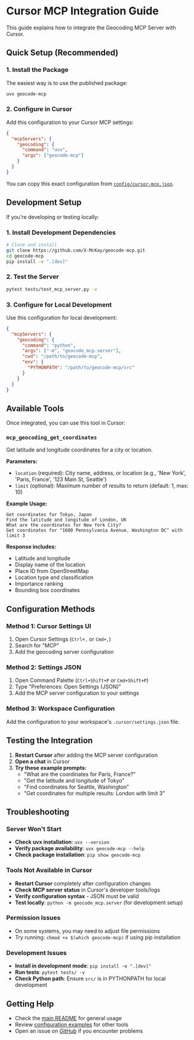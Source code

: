 # Cursor MCP Integration Guide

This guide explains how to integrate the Geocoding MCP Server with Cursor.

## Quick Setup (Recommended)

### 1. Install the Package
The easiest way is to use the published package:

```bash
uvx geocode-mcp
```

### 2. Configure in Cursor

Add this configuration to your Cursor MCP settings:

```json
{
  "mcpServers": {
    "geocoding": {
      "command": "uvx",
      "args": ["geocode-mcp"]
    }
  }
}
```

You can copy this exact configuration from [`config/cursor-mcp.json`](../config/cursor-mcp.json).

## Development Setup

If you're developing or testing locally:

### 1. Install Development Dependencies
```bash
# Clone and install
git clone https://github.com/X-McKay/geocode-mcp.git
cd geocode-mcp
pip install -e ".[dev]"
```

### 2. Test the Server
```bash
pytest tests/test_mcp_server.py -v
```

### 3. Configure for Local Development

Use this configuration for local development:

```json
{
  "mcpServers": {
    "geocoding": {
      "command": "python",
      "args": ["-m", "geocode_mcp.server"],
      "cwd": "/path/to/geocode-mcp",
      "env": {
        "PYTHONPATH": "/path/to/geocode-mcp/src"
      }
    }
  }
}
```

## Available Tools

Once integrated, you can use this tool in Cursor:

### `mcp_geocoding_get_coordinates`
Get latitude and longitude coordinates for a city or location.

**Parameters:**
- `location` (required): City name, address, or location (e.g., 'New York', 'Paris, France', '123 Main St, Seattle')
- `limit` (optional): Maximum number of results to return (default: 1, max: 10)

**Example Usage:**
```
Get coordinates for Tokyo, Japan
Find the latitude and longitude of London, UK
What are the coordinates for New York City?
Get coordinates for "1600 Pennsylvania Avenue, Washington DC" with limit 3
```

**Response includes:**
- Latitude and longitude
- Display name of the location
- Place ID from OpenStreetMap
- Location type and classification
- Importance ranking
- Bounding box coordinates

## Configuration Methods

### Method 1: Cursor Settings UI
1. Open Cursor Settings (`Ctrl+,` or `Cmd+,`)
2. Search for "MCP" 
3. Add the geocoding server configuration

### Method 2: Settings JSON
1. Open Command Palette (`Ctrl+Shift+P` or `Cmd+Shift+P`)
2. Type "Preferences: Open Settings (JSON)"
3. Add the MCP server configuration to your settings

### Method 3: Workspace Configuration
Add the configuration to your workspace's `.cursor/settings.json` file.

## Testing the Integration

1. **Restart Cursor** after adding the MCP server configuration
2. **Open a chat** in Cursor  
3. **Try these example prompts:**
   - "What are the coordinates for Paris, France?"
   - "Get the latitude and longitude of Tokyo"
   - "Find coordinates for Seattle, Washington"
   - "Get coordinates for multiple results: London with limit 3"

## Troubleshooting

### Server Won't Start
- **Check uvx installation**: `uvx --version`
- **Verify package availability**: `uvx geocode-mcp --help`
- **Check package installation**: `pip show geocode-mcp`

### Tools Not Available in Cursor
- **Restart Cursor** completely after configuration changes
- **Check MCP server status** in Cursor's developer tools/logs
- **Verify configuration syntax** - JSON must be valid
- **Test locally**: `python -m geocode_mcp.server` (for development setup)

### Permission Issues
- On some systems, you may need to adjust file permissions
- Try running: `chmod +x $(which geocode-mcp)` if using pip installation

### Development Issues
- **Install in development mode**: `pip install -e ".[dev]"`
- **Run tests**: `pytest tests/ -v`
- **Check Python path**: Ensure `src/` is in PYTHONPATH for local development

## Getting Help

- Check the [main README](../README.md) for general usage
- Review [configuration examples](../config/) for other tools
- Open an issue on [GitHub](https://github.com/X-McKay/geocode-mcp/issues) if you encounter problems
 